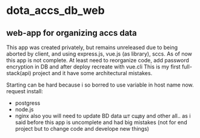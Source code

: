 # dota_accs_db_web
web-app for organizing accs data
---
This app was created privately, but remains unreleased due to being aborted by client, and using express.js, vue.js (as library), sccs.
As of now this app is not complete.
At least need to reorganize code, add password encryption in DB and after deploy recreate with vue.cli
This is my first full-stack(api) project and it have some architectural mistakes.

Starting can be hard because i so borred to use variable in host name now.
request install:
* postgress
* node.js
* nginx
also you will need to update BD data шт сщву and other all.. as i said before this app is uncomplete and had big mistakes (not for end project but to change code and develope new things)
